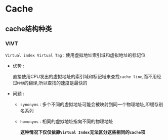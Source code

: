 # Cache

## cache结构种类

### VIVT

`Virtual index Virtual Tag` : 使用虚拟地址索引域和虚拟地址的标记位

* 优势 :

  直接使用CPU发出的虚拟地址的索引域和标记域来查找`cache line`,而不用经过`MMU`的翻译,所以查找的速度是最快的

* 问题 :

  * `synonyms` : 多个不同的虚拟地址可能会被映射到同一个物理地址,即缓存别名系列

  * `homonyms` : 相同的虚拟地址指向不同的物理地址

    **这种情况下仅仅依靠`Virtual Index`无法区分这些相同的`cache`项**

    